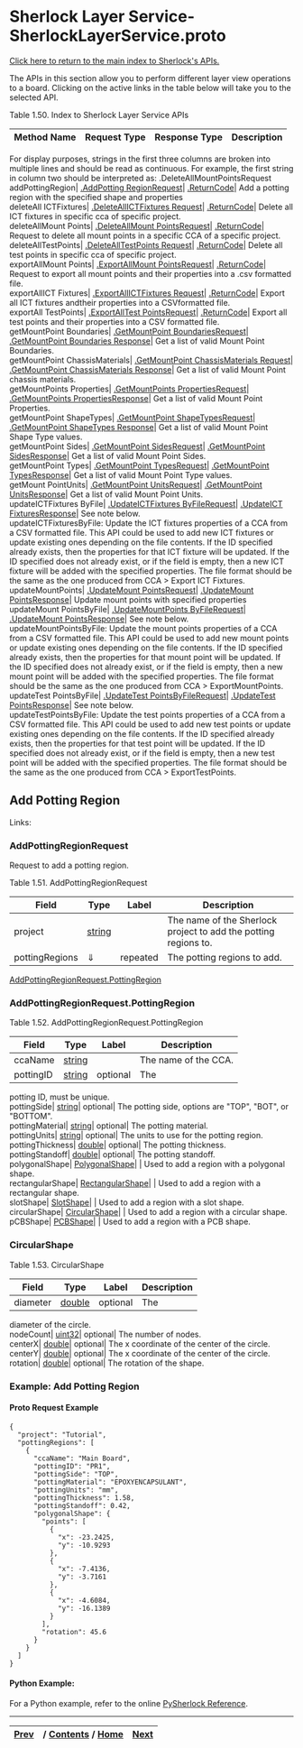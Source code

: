 
# Sherlock Layer Service-SherlockLayerService.proto

[Click here to return to the main index to Sherlock's APIs.](ch01s02.md
"Index to the Sherlock APIs")

The APIs in this section allow you to perform different layer view operations
to a board. Clicking on the active links in the table below will take you to
the selected API.

Table 1.50. Index to Sherlock Layer Service APIs

Method Name| Request Type| Response Type| Description  
---|---|---|---  
For display purposes, strings in the first three columns are broken into
multiple lines and should be read as continuous. For example, the first string
in column two should be interpreted as: .DeleteAllMountPointsRequest  
addPottingRegion| [.AddPotting
RegionRequest](ch01s05.md#sherlock_ug_AddPottingRegionRequest
"AddPottingRegionRequest")| [.ReturnCode](ch01s04s04.md "Return Code")| Add
a potting region with the specified shape and properties  
deleteAll ICTFixtures| [.DeleteAllICTFixtures
Request](ch01s05s02.md#sherlock_ug_DeleteAllICTFixturesRequest
"DeleteAllICTFixturesRequest")| [.ReturnCode](ch01s04s04.md "Return Code")|
Delete all ICT fixtures in specific cca of specific project.  
deleteAllMount Points| [.DeleteAllMount
PointsRequest](ch01s05s03.md#sherlock_ug_DeleteAllMountPointsRequest
"DeleteAllMountPointsRequest")| [.ReturnCode](ch01s04s04.md "Return Code")|
Request to delete all mount points in a specific CCA of a specific project.  
deleteAllTestPoints| [.DeleteAllTestPoints
Request](ch01s05s04.md#sherlock_ug_DeleteAllTestPointsRequest
"DeleteAllTestPointsRequest")| [.ReturnCode](ch01s04s04.md "Return Code")|
Delete all test points in specific cca of specific project.  
exportAllMount Points| [.ExportAllMount
PointsRequest](ch01s05s06.md#sherlock_ug_ExportAllMountPointsRequest
"ExportAllMountPointsRequest")| [.ReturnCode](ch01s04s04.md "Return Code")|
Request to export all mount points and their properties into a .csv formatted
file.  
exportAllICT Fixtures| [.ExportAllICTFixtures
Request](ch01s05s05.md#sherlock_ug_ExportAllICTFixturesRequest
"ExportAllICTFixturesRequest")| [.ReturnCode](ch01s04s04.md "Return Code")|
Export all ICT fixtures andtheir properties into a CSVformatted file.  
exportAll TestPoints| [.ExportAllTest
PointsRequest](ch01s05s07.md#sherlock_ug_ExportAllTestPointsRequest
"ExportAllTestPointsRequest")| [.ReturnCode](ch01s04s04.md "Return Code")|
Export all test points and their properties into a CSV formatted file.  
getMountPoint Boundaries| [.GetMountPoint
BoundariesRequest](ch01s05s08.md#sherlock_ug_GetMountPointBoundariesRequest
"GetMountPointBoundariesRequest")| [.GetMountPoint Boundaries
Response](ch01s05s08s02.md "GetMountPointBoundariesResponse")| Get a list of
valid Mount Point Boundaries.  
getMountPoint ChassisMaterials| [.GetMountPoint ChassisMaterials
Request](ch01s05s08.md#sherlock_ug_GetMountPointBoundariesRequest
"GetMountPointBoundariesRequest")| [.GetMountPoint ChassisMaterials
Response](ch01s05s09s02.md "GetMountPointChassisMaterialsResponse")| Get a
list of valid Mount Point chassis materials.  
getMountPoints Properties| [.GetMountPoints
PropertiesRequest](ch01s05s14.md#sherlock_ug_GetMountPointsPropertiesRequest
"GetMountPointsPropertiesRequest")| [.GetMountPoints
PropertiesResponse](ch01s05s14s02.md "GetMountPointsPropertiesResponse")|
Get a list of valid Mount Point Properties.  
getMountPoint ShapeTypes| [.GetMountPoint
ShapeTypesRequest](ch01s05s10.md#sherlock_ug_GetMountPointShapeTypesRequest
"GetMountPointShapeTypesRequest")| [.GetMountPoint ShapeTypes
Response](ch01s05s10s02.md "GetMountPointShapeTypesResponse")| Get a list of
valid Mount Point Shape Type values.  
getMountPoint Sides| [.GetMountPoint
SidesRequest](ch01s05s11.md#sherlock_ug_GetMountPointSidesRequest
"GetMountPointSidesRequest")| [.GetMountPoint
SidesResponse](ch01s05s11s02.md "GetMountPointSidesResponse")| Get a list of
valid Mount Point Sides.  
getMountPoint Types| [.GetMountPoint
TypesRequest](ch01s05s10.md#sherlock_ug_GetMountPointShapeTypesRequest
"GetMountPointShapeTypesRequest")| [.GetMountPoint
TypesResponse](ch01s05s12s02.md "GetMountPointTypesResponse")| Get a list of
valid Mount Point Type values.  
getMount PointUnits| [.GetMountPoint
UnitsRequest](ch01s05s13.md#sherlock_ug_GetMountPointUnitsRequest
"GetMountPointUnitsRequest")| [.GetMountPoint
UnitsResponse](ch01s05s13s02.md "GetMountPointUnitsResponse")| Get a list of
valid Mount Point Units.  
updateICTFixtures ByFile| [.UpdateICTFixtures
ByFileRequest](ch01s05s16.md#sherlock_ug_UpdateICTFixturesByFileRequest
"UpdateICTFixturesByFileRequest")| [.UpdateICT
FixturesResponse](ch01s05s16s02.md "UpdateICTFixturesResponse")| See note
below.  
updateICTFixturesByFile: Update the ICT fixtures properties of a CCA from a
CSV formatted file. This API could be used to add new ICT fixtures or update
existing ones depending on the file contents. If the ID specified already
exists, then the properties for that ICT fixture will be updated. If the ID
specified does not already exist, or if the field is empty, then a new ICT
fixture will be added with the specified properties. The file format should be
the same as the one produced from CCA > Export ICT Fixtures.  
updateMountPoints| [.UpdateMount
PointsRequest](ch01s05s17.md#sherlock_ug_UpdateMountPointsRequest
"UpdateMountPointsRequest")| [.UpdateMount PointsResponse](ch01s05s17s02.md
"UpdateMountPointsResponse")| Update mount points with specified properties  
updateMount PointsByFile| [.UpdateMountPoints
ByFileRequest](ch01s05s18.md#sherlock_ug_UpdateMountPointsByFileRequest
"UpdateMountPointsByFileRequest")| [.UpdateMount
PointsResponse](ch01s05s17s02.md "UpdateMountPointsResponse")| See note
below.  
updateMountPointsByFile: Update the mount points properties of a CCA from a
CSV formatted file. This API could be used to add new mount points or update
existing ones depending on the file contents. If the ID specified already
exists, then the properties for that mount point will be updated. If the ID
specified does not already exist, or if the field is empty, then a new mount
point will be added with the specified properties. The file format should be
the same as the one produced from CCA > ExportMountPoints.  
updateTest PointsByFile| [.UpdateTest
PointsByFileRequest](ch01s05s19.md#sherlock_ug_UpdateTestPointsByFileRequest
"UpdateTestPointsByFileRequest")| [.UpdateTest
PointsResponse](ch01s05s19s02.md "UpdateTestPointsResponse")| See note
below.  
updateTestPointsByFile: Update the test points properties of a CCA from a CSV
formatted file. This API could be used to add new test points or update
existing ones depending on the file contents. If the ID specified already
exists, then the properties for that test point will be updated. If the ID
specified does not already exist, or if the field is empty, then a new test
point will be added with the specified properties. The file format should be
the same as the one produced from CCA > ExportTestPoints.  
  
  

## Add Potting Region

Links:

### AddPottingRegionRequest

Request to add a potting region.

Table 1.51. AddPottingRegionRequest

Field| Type| Label| Description  
---|---|---|---  
project| [string](ch01s11.md "gRPC Scalar Value Types")|  | The name of the Sherlock project to add the potting regions to.   
pottingRegions| ⇓| repeated| The potting regions to add.  
[AddPottingRegionRequest.PottingRegion](ch01s05.md#sherlock_ug_AddPottingRegionRequest.PottingRegion
"AddPottingRegionRequest.PottingRegion")  
  
  

### AddPottingRegionRequest.PottingRegion

Table 1.52. AddPottingRegionRequest.PottingRegion

Field| Type| Label| Description  
---|---|---|---  
ccaName| [string](ch01s11.md "gRPC Scalar Value Types")|  | The name of the CCA.   
pottingID| [string](ch01s11.md "gRPC Scalar Value Types")| optional| The
potting ID, must be unique.  
pottingSide| [string](ch01s11.md "gRPC Scalar Value Types")| optional| The
potting side, options are "TOP", "BOT", or "BOTTOM".  
pottingMaterial| [string](ch01s11.md "gRPC Scalar Value Types")| optional|
The potting material.  
pottingUnits| [string](ch01s11.md "gRPC Scalar Value Types")| optional| The
units to use for the potting region.  
pottingThickness| [double](ch01s11.md "gRPC Scalar Value Types")| optional|
The potting thickness.  
pottingStandoff| [double](ch01s11.md "gRPC Scalar Value Types")| optional|
The potting standoff.  
polygonalShape| [PolygonalShape](ch01s05s15.md#sherlock_ug_PolygonalShape "PolygonalShape")|  | Used to add a region with a polygonal shape.   
rectangularShape| [RectangularShape](ch01s05s15s03.md "RectangularShape")|  | Used to add a region with a rectangular shape.   
slotShape| [SlotShape](ch01s05s15s04.md "SlotShape")|  | Used to add a region with a slot shape.   
circularShape| [CircularShape](ch01s05.md#sherlock_ug_CircularShape "CircularShape")|  | Used to add a region with a circular shape.   
pCBShape| [PCBShape](ch01s05s15.md "PCB Shape")|  | Used to add a region with a PCB shape.   
  
  

### CircularShape

Table 1.53. CircularShape

Field| Type| Label| Description  
---|---|---|---  
diameter| [double](ch01s11.md "gRPC Scalar Value Types")| optional| The
diameter of the circle.  
nodeCount| [uint32](ch01s11.md "gRPC Scalar Value Types")| optional| The
number of nodes.  
centerX| [double](ch01s11.md "gRPC Scalar Value Types")| optional| The x
coordinate of the center of the circle.  
centerY| [double](ch01s11.md "gRPC Scalar Value Types")| optional| The x
coordinate of the center of the circle.  
rotation| [double](ch01s11.md "gRPC Scalar Value Types")| optional| The
rotation of the shape.  
  
  

### Example: Add Potting Region

#### Proto Request Example

    
    
    {
      "project": "Tutorial",
      "pottingRegions": [
        {
          "ccaName": "Main Board",
          "pottingID": "PR1",
          "pottingSide": "TOP",
          "pottingMaterial": "EPOXYENCAPSULANT",
          "pottingUnits": "mm",
          "pottingThickness": 1.58,
          "pottingStandoff": 0.42,
          "polygonalShape": {
            "points": [
              {
                "x": -23.2425,
                "y": -10.9293
              },
              {
                "x": -7.4136,
                "y": -3.7161
              },
              {
                "x": -4.6084,
                "y": -16.1389
              }
            ],
            "rotation": 45.6
          }
        }
      ]
    }

#### Python Example:

For a Python example, refer to the online [PySherlock
Reference](https://sherlock.docs.pyansys.com/version/stable/api/index.md).

* * *

[Prev](ch01s04s06s05.md) |   / [Contents](index.md) / [Home](../../index.htm)|  [Next](ch01s05s02.md)  
---|---|---

